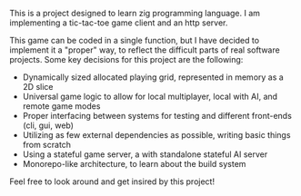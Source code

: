 This is a project designed to learn zig programming language. I am implementing a tic-tac-toe game client and an http server.

This game can be coded in a single function, but I have decided to implement it a "proper" way, to reflect the difficult parts of real software projects. Some key decisions for this project are the following:

- Dynamically sized allocated playing grid, represented in memory as a 2D slice
- Universal game logic to allow for local multiplayer, local with AI, and remote game modes
- Proper interfacing between systems for testing and different front-ends (cli, gui, web)
- Utilizing as few external dependencies as possible, writing basic things from scratch
- Using a stateful game server, a with standalone stateful AI server
- Monorepo-like architecture, to learn about the build system

Feel free to look around and get insired by this project!
